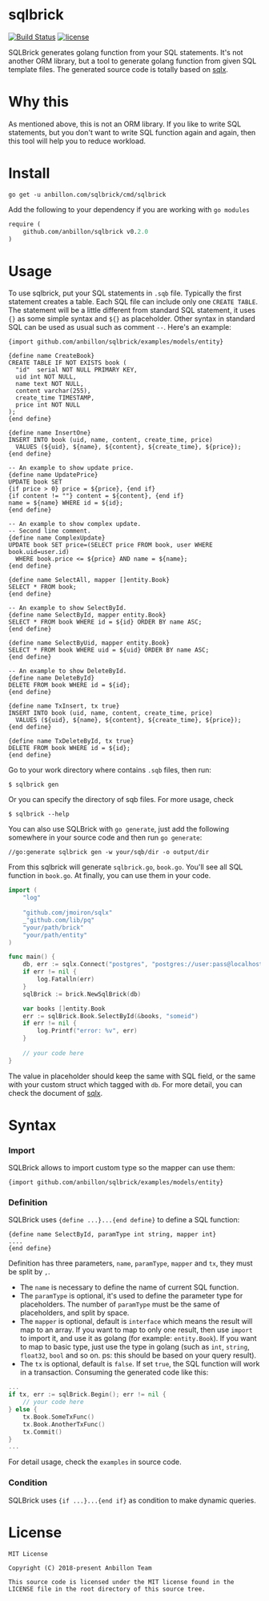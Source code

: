 sqlbrick
========

[![Build Status](https://travis-ci.org/anbillon/sqlbrick.svg?branch=develop)](https://travis-ci.org/Tourbillon/sqlbrick) [![license](http://img.shields.io/badge/license-MIT-red.svg?style=flat)](https://raw.githubusercontent.com/Tourbillon/sqlbrick/master/LICENSE)

SQLBrick generates golang function from your SQL statements. It's not another ORM library, but a tool to generate golang function from given SQL template files. The generated source code is totally based on  [sqlx][1]. 

# Why this
As mentioned above, this is not an ORM library. If you like to write SQL statements, but you don't want to write SQL function again and again, then this tool will help you to reduce workload.

# Install
```shell
go get -u anbillon.com/sqlbrick/cmd/sqlbrick
```
Add the following to your dependency if you are working with `go modules`
```mod
require (
	github.com/anbillon/sqlbrick v0.2.0
)
```

# Usage
To use sqlbrick, put your SQL statements in `.sqb` file. Typically the first statement creates a table. Each SQL file can include only one `CREATE TABLE`. The statement will be a little different from standard SQL statement, it uses `{}` as some simple syntax and `${}` as  placeholder. Other syntax in standard SQL can be used as usual such as comment  `--`. Here's an example:

```sqb
{import github.com/anbillon/sqlbrick/examples/models/entity}

{define name CreateBook}
CREATE TABLE IF NOT EXISTS book (
  "id"  serial NOT NULL PRIMARY KEY,
  uid int NOT NULL,
  name text NOT NULL,
  content varchar(255),
  create_time TIMESTAMP,
  price int NOT NULL
);
{end define}

{define name InsertOne}
INSERT INTO book (uid, name, content, create_time, price)
  VALUES (${uid}, ${name}, ${content}, ${create_time}, ${price});
{end define}

-- An example to show update price.
{define name UpdatePrice}
UPDATE book SET
{if price > 0} price = ${price}, {end if}
{if content != ""} content = ${content}, {end if}
name = ${name} WHERE id = ${id};
{end define}

-- An example to show complex update.
-- Second line comment.
{define name ComplexUpdate}
UPDATE book SET price=(SELECT price FROM book, user WHERE book.uid=user.id)
  WHERE book.price <= ${price} AND name = ${name};
{end define}

{define name SelectAll, mapper []entity.Book}
SELECT * FROM book;
{end define}

-- An example to show SelectById.
{define name SelectById, mapper entity.Book}
SELECT * FROM book WHERE id = ${id} ORDER BY name ASC;
{end define}

{define name SelectByUid, mapper entity.Book}
SELECT * FROM book WHERE uid = ${uid} ORDER BY name ASC;
{end define}

-- An example to show DeleteById.
{define name DeleteById}
DELETE FROM book WHERE id = ${id};
{end define}

{define name TxInsert, tx true}
INSERT INTO book (uid, name, content, create_time, price)
  VALUES (${uid}, ${name}, ${content}, ${create_time}, ${price});
{end define}

{define name TxDeleteById, tx true}
DELETE FROM book WHERE id = ${id};
{end define}
```
Go to your work directory where contains `.sqb` files, then run:
```shel
$ sqlbrick gen
```
Or you can specify the directory of sqb files. For more usage, check
```shell
$ sqlbrick --help
```
You  can also use SQLBrick with `go generate`, just add the following somewhere in your source code and then run `go generate`:
```text
//go:generate sqlbrick gen -w your/sqb/dir -o output/dir
```

From this sqlbrick will generate `sqlbrick.go`, `book.go`. You'll see all SQL function in `book.go`. At finally, you can use them in your code.
```go
import (
	"log"
	
	"github.com/jmoiron/sqlx"
	_"github.com/lib/pq"
	"your/path/brick"
	"your/path/entity"
)

func main() {
	db, err := sqlx.Connect("postgres", "postgres://user:pass@localhost/dbname?sslmode=disable")
	if err != nil {
		log.Fatalln(err)
	}
	sqlBrick := brick.NewSqlBrick(db)

	var books []entity.Book
	err := sqlBrick.Book.SelectById(&books, "someid")
	if err != nil {
		log.Printf("error: %v", err)
	}
	
	// your code here
}
```
The value in placeholder should keep the same with SQL field, or the same with your custom struct which tagged with `db`. For more detail, you can check the document of [sqlx][1]. 

# Syntax

### Import
SQLBrick allows to import custom type so the mapper can use them:
```sqb
{import github.com/anbillon/sqlbrick/examples/models/entity}
```

### Definition
SQLBrick uses `{define ...}...{end define}` to define a SQL function:
```sqb
{define name SelectById, paramType int string, mapper int}
....
{end define}
```
Definition has three parameters, `name`,  `paramType`, `mapper` and `tx`, they must be split by `,`. 
* The `name` is necessary to define the name of current SQL function.
* The `paramType` is optional, it's used to define the parameter type for placeholders. The number of `paramType` must be the same of placeholders, and split by space.
* The `mapper` is optional, default is `interface` which means the result will map to an array. If you want to map to only one result, then use `import` to import it, and use it as golang (for example: `entity.Book`). If you want to map to basic type, just use the type in golang (such as `int`, `string`, `float32`, `bool` and so on. ps: this should be based on your query result).
* The `tx` is optional, default is `false`. If set `true`, the SQL function will work in a transaction. Consuming the generated code like this:
```go
...
if tx, err := sqlBrick.Begin(); err != nil {
	// your code here
} else {
	tx.Book.SomeTxFunc()
	tx.Book.AnotherTxFunc()
	tx.Commit()
}
...
```
For detail usage,  check the `examples` in source code.

### Condition
SQLBrick uses `{if ...}...{end if}` as condition to make dynamic queries.

License
======
```text
MIT License

Copyright (C) 2018-present Anbillon Team

This source code is licensed under the MIT license found in the
LICENSE file in the root directory of this source tree.
```

[1]: https://github.com/jmoiron/sqlx
